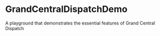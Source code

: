 # GrandCentralDispatchDemo
A playground that demonstrates the essential features of Grand Central Dispatch
